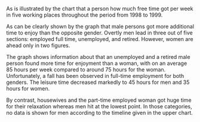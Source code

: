 As is illustrated by the chart that a person how much free time got per week in five working places throughout the period from 1998 to 1999.

As can be clearly shown by the graph that male persons got more additional time to enjoy than the opposite gender. Overtly men lead in three out of five sections: employed full time, unemployed, and retired. However, women are ahead only in two figures.

The graph shows information about that an unemployed and a retired male person found more time for enjoyment than a woman, with on an average 85 hours per week compared to around 75 hours for the woman. Unfortunately, a fall has been observed in full-time employment for both genders. The leisure time decreased markedly to 45 hours for men and 35 hours for women.

By contrast, housewives and the part-time employed woman got huge time for their relaxation whereas men hit at the lowest point. In those categories, no data is shown for men according to the timeline given in the upper chart.
